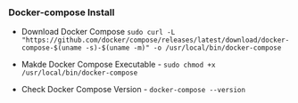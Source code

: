 ### Docker-compose Install

- Download Docker Compose `sudo curl -L "https://github.com/docker/compose/releases/latest/download/docker-compose-$(uname -s)-$(uname -m)" -o /usr/local/bin/docker-compose`

- Makde Docker Compose Executable - `sudo chmod +x /usr/local/bin/docker-compose`

- Check Docker Compose Version - `docker-compose --version`
